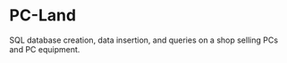 # PC-Land
SQL database creation, data insertion, and queries on a shop selling PCs and PC equipment.
